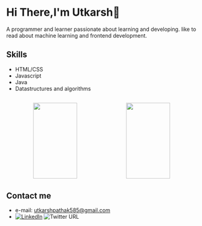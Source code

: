 <p style="text-align: center;">
 <h1> Hi There,I'm Utkarsh👋</h1>
 A programmer and learner passionate about learning and developing. like to read about machine learning and frontend development.
 </p>
 
 ## Skills
 - HTML/CSS
 - Javascript
 - Java 
 - Datastructures and algorithms
 
 ##
 <p align="center">
    <img width="48%" height="200px" src="https://github-readme-stats.vercel.app/api?username=utkarsh0308&show_icons=true&theme=tokyonight&show_icons=true" />
    <img width="48%" height="200px" src="https://github-readme-streak-stats.herokuapp.com/?user=utkarsh0308&theme=tokyonight" />
</p>

## Contact me
- e-mail: utkarshpathak585@gmail.com
- [![LinkedIn](https://img.shields.io/badge/LinkedIn-%230077B5.svg?logo=linkedin&logoColor=white)]((https://www.linkedin.com/in/utkarsh-pathak-756026226/)
)
![Twitter URL](https://img.shields.io/twitter/url?style=social&url=https%3A%2F%2Ftwitter.com%2FUtkarsh00346168)
